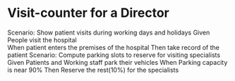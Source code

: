 # Visit-counter for a Director

Scenario: Show patient visits during working days and holidays
  Given
  People visit the hospital  
  When
  patient enters the premises of the hospital
  Then
  take record of the patient
Scenario: Compute parking slots to reserve for visiting specialists
  Given
  Patients and Working staff park their vehicles
  When
  Parking capacity is near 90%
  Then
  Reserve the rest(10%) for the specialists
